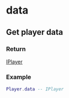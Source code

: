 # data
## Get player data
### Return 
[IPlayer](../../../../core/interface/interfaces.md#iplayer)

### Example
```lua
Player.data -- IPlayer
```